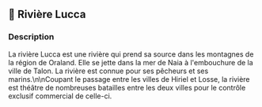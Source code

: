 ## 🌊 Rivière Lucca

### Description

La rivière Lucca est une rivière qui prend sa source dans les montagnes de la région de Oraland. Elle se jette dans la mer de Naia à l'embouchure de la ville de Talon. La rivière est connue pour ses pêcheurs et ses marins.\n\nCoupant le passage entre les villes de Hiriel et Losse, la rivière est théâtre de nombreuses batailles entre les deux villes pour le contrôle exclusif commercial de celle-ci.